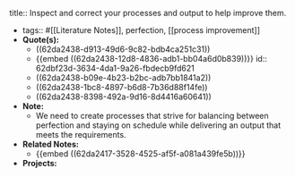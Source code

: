 title:: Inspect and correct your processes and output to help improve them.

- tags:: #[[Literature Notes]], perfection, [[process improvement]]
- **Quote(s):**
	- ((62da2438-d913-49d6-9c82-bdb4ca251c31))
	- {{embed ((62da2438-12d8-4836-adb1-bb04a6d0b839))}}
	  id:: 62dbf23d-3634-4da1-9a26-fbdecb9fd621
	- ((62da2438-b09e-4b23-b2bc-adb7bb1841a2))
	- ((62da2438-1bc8-4897-b6d8-7b36d88f14fe))
	- ((62da2438-8398-492a-9d16-8d4416a60641))
- **Note:**
	- We need to create processes that strive for balancing between perfection and staying on schedule while delivering an output that meets the requirements.
- **Related Notes:**
	- {{embed ((62da2417-3528-4525-af5f-a081a439fe5b))}}
- **Projects:**